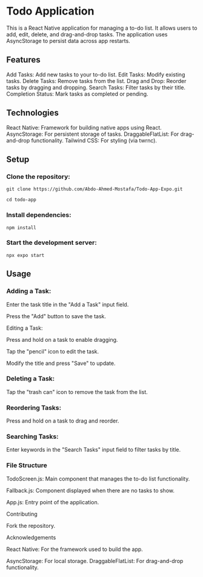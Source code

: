 # Todo Application
This is a React Native application for managing a to-do list. It allows users to add, edit, delete, and drag-and-drop tasks. The application uses AsyncStorage to persist data across app restarts.

## Features
Add Tasks: Add new tasks to your to-do list.
Edit Tasks: Modify existing tasks.
Delete Tasks: Remove tasks from the list.
Drag and Drop: Reorder tasks by dragging and dropping.
Search Tasks: Filter tasks by their title.
Completion Status: Mark tasks as completed or pending.
## Technologies
React Native: Framework for building native apps using React.
AsyncStorage: For persistent storage of tasks.
DraggableFlatList: For drag-and-drop functionality.
Tailwind CSS: For styling (via twrnc).
## Setup
### Clone the repository:

`git clone https://github.com/Abdo-Ahmed-Mostafa/Todo-App-Expo.git`

`cd todo-app`

### Install dependencies: 
`npm install`

### Start the development server:
`npx expo start`
## Usage
### Adding a Task:

Enter the task title in the "Add a Task" input field.

Press the "Add" button to save the task.

Editing a Task:

Press and hold on a task to enable dragging.

Tap the "pencil" icon to edit the task.

Modify the title and press "Save" to update.

### Deleting a Task:

Tap the "trash can" icon to remove the task from the list.
### Reordering Tasks:

Press and hold on a task to drag and reorder.
### Searching Tasks:

Enter keywords in the "Search Tasks" input field to filter tasks by title.

### File Structure
TodoScreen.js: Main component that manages the to-do list functionality.

Fallback.js: Component displayed when there are no tasks to show.

App.js: Entry point of the application.

Contributing

Fork the repository.

Acknowledgements

React Native: For the framework used to build the app.

AsyncStorage: For local storage.
DraggableFlatList: For drag-and-drop functionality.
